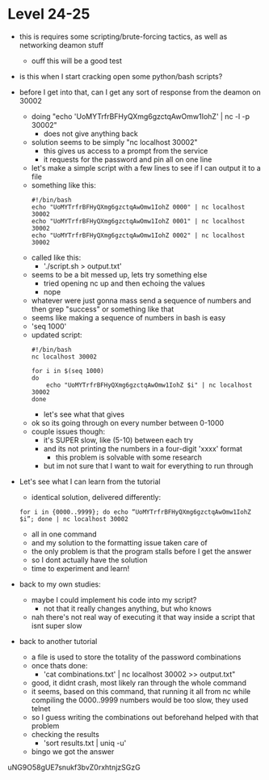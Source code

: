 # Level 24-25

- this is requires some scripting/brute-forcing tactics, as well as networking deamon stuff
    - ouff this will be a good test
- is this when I start cracking open some python/bash scripts?
- before I get into that, can I get any sort of response from the deamon on 30002
    - doing "echo 'UoMYTrfrBFHyQXmg6gzctqAwOmw1IohZ' | nc -l -p 30002"
        - does not give anything back
    - solution seems to be simply "nc localhost 30002"
        - this gives us access to a prompt from the service
        - it requests for the password and pin all on one line
    - let's make a simple script with a few lines to see if I can output it to a file
    - something like this:
        ~~~
        #!/bin/bash
        echo "UoMYTrfrBFHyQXmg6gzctqAwOmw1IohZ 0000" | nc localhost 30002
        echo "UoMYTrfrBFHyQXmg6gzctqAwOmw1IohZ 0001" | nc localhost 30002
        echo "UoMYTrfrBFHyQXmg6gzctqAwOmw1IohZ 0002" | nc localhost 30002
        ~~~
    - called like this:
        - './script.sh > output.txt'
    - seems to be a bit messed up, lets try something else
        - tried opening nc up and then echoing the values
        - nope
    - whatever were just gonna mass send a sequence of numbers and then grep "success" or something like that
    - seems like making a sequence of numbers in bash is easy
    - 'seq 1000'
    - updated script:
        ~~~
        #!/bin/bash
        nc localhost 30002

        for i in $(seq 1000)
        do
            echo "UoMYTrfrBFHyQXmg6gzctqAwOmw1IohZ $i" | nc localhost 30002
        done
        ~~~
        - let's see what that gives
    - ok so its going through on every number between 0-1000
    - couple issues though:
        - it's SUPER slow, like (5-10) between each try
        - and its not printing the numbers in a four-digit 'xxxx' format
            - this problem is solvable with some research
        - but im not sure that I want to wait for everything to run through

- Let's see what I can learn from the tutorial
    - identical solution, delivered differently:
    ~~~
    for i in {0000..9999}; do echo “UoMYTrfrBFHyQXmg6gzctqAwOmw1IohZ $i”; done | nc localhost 30002
    ~~~
    - all in one command
    - and my solution to the formatting issue taken care of
    - the only problem is that the program stalls before I get the answer
    - so I dont actually have the solution
    - time to experiment and learn! 

- back to my own studies:
    - maybe I could implement his code into my script?
        - not that it really changes anything, but who knows
    - nah there's not real way of executing it that way inside a script that isnt super slow


- back to another tutorial
    - a file is used to store the totality of the password combinations
    - once thats done:
        - 'cat combinations.txt' | nc localhost 30002 >> output.txt"
    - good, it didnt crash, most likely ran through the whole command
    - it seems, based on this command, that running it all from nc while compiling the 0000..9999 numbers would be too slow, they used telnet
    - so I guess writing the combinations out beforehand helped with that problem
    - checking the results
        - 'sort results.txt | uniq -u'
    - bingo we got the answer

uNG9O58gUE7snukf3bvZ0rxhtnjzSGzG
